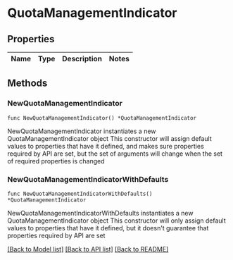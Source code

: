 # QuotaManagementIndicator

## Properties

Name | Type | Description | Notes
------------ | ------------- | ------------- | -------------

## Methods

### NewQuotaManagementIndicator

`func NewQuotaManagementIndicator() *QuotaManagementIndicator`

NewQuotaManagementIndicator instantiates a new QuotaManagementIndicator object
This constructor will assign default values to properties that have it defined,
and makes sure properties required by API are set, but the set of arguments
will change when the set of required properties is changed

### NewQuotaManagementIndicatorWithDefaults

`func NewQuotaManagementIndicatorWithDefaults() *QuotaManagementIndicator`

NewQuotaManagementIndicatorWithDefaults instantiates a new QuotaManagementIndicator object
This constructor will only assign default values to properties that have it defined,
but it doesn't guarantee that properties required by API are set


[[Back to Model list]](../README.md#documentation-for-models) [[Back to API list]](../README.md#documentation-for-api-endpoints) [[Back to README]](../README.md)


